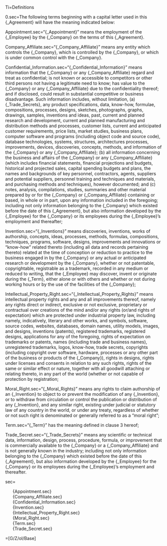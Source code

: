 Ti=Definitions

0.sec=The following terms beginning with a capital letter used in this {_Agreement} will have the meaning indicated below:

Appointment.sec=“{_Appointment}” means the employment of the {_Employee} by the {_Company} on the terms of this {_Agreement}.

Company_Affiliate.sec=“{_Company_Affiliate}” means any entity which controls the {_Company}, which is controlled by the {_Company}, or which is under common control with the {_Company}.

Confidential_Information.sec=“{_Confidential_Information}” means information that the {_Company} or any {_Company_Affiliate} regard and treat as confidential; is not known or accessible to competitors or other third persons not having a legitimate need to know; has value to the {_Company} or any {_Company_Affiliate} due to the confidentiality thereof; and if disclosed, could result in substantial competitive or business disadvantage. Such information includes, without limitation, (a) {_Trade_Secrets}, any product specifications, data, know-how, formulae, compositions, processes, designs, sketches, photographs, graphs, drawings, samples, inventions and ideas, past, current and planned research and development, current and planned manufacturing and distribution methods and processes, customer lists, current and anticipated customer requirements, price lists, market studies, business plans, computer software and programs (including object code and source code), database technologies, systems, structures, architectures processes, improvements, devices, discoveries, concepts, methods, and information of the {_Company} or any {_Company_Affiliate}; (b) all information concerning the business and affairs of the {_Company} or any {_Company_Affiliate} (which includes financial statements, financial projections and budgets, historical and projected sales, capital spending budgets and plans, the names and backgrounds of key personnel, contractors, agents, suppliers and potential suppliers, personnel training and techniques and materials, and purchasing methods and techniques), however documented; and (c) notes, analysis, compilations, studies, summaries and other material prepared by or for the {_Company} or {_Company_Affiliate} containing or based, in whole or in part, upon any information included in the foregoing; including not only information belonging to the {_Company} which existed before the date of this {_Agreement}, but also information developed by the {_Employee} for the {_Company} or its employees during the {_Employee}’s employment and thereafter;

Invention.sec=“{_Inventions}” means discoveries, inventions, works of authorship, concepts, ideas, processes, methods, formulas, compositions, techniques, programs, software, designs, improvements and innovations or “know-how” related thereto (including all data and records pertaining thereto) related at the time of conception or reduction to practice to the business engaged in by the {_Company} or any actual or anticipated research or development by the {_Company}, whether or not patentable, copyrightable, registrable as a trademark, recorded in any medium or reduced to writing, that the {_Employee} may discover, invent or originate during the {_Term}, either alone or with others and whether or not during working hours or by the use of the facilities of the {_Company};

Intellectual_Property_Right.sec=“{_Intellectual_Property_Rights}” means intellectual property rights and any and all improvements thereof, namely any rights direct or indirect, exclusive or not exclusive, proprietary or contractual over creations of the mind and/or any rights (or/and rights of expectation) which are protected under industrial property law, including namely, indicatively, literary and other works, and symbols, software, source codes, websites, databases, domain names, utility models, images, and designs, inventions (patents), registered trademarks, registered designs, applications for any of the foregoing, rights of expectation on trademarks or patents,  names (including trade and business names), unregistered trademarks, logos, know-how, trade secrets, copyrights (including copyright over software, hardware, processes or any other part of the business or products of the {_Company}), rights in designs, rights under licenses and consents in relation to any such rights, rights of the same or similar effect or nature, together with all goodwill attaching or relating thereto, in any part of the world (whether or not capable of protection by registration;

Moral_Right.sec=“{_Moral_Rights}” means any rights to claim authorship of an {_Invention} to object to or prevent the modification of any {_Invention}, or to withdraw from circulation or control the publication or distribution of any {_Invention}, and any similar right, existing under judicial or statutory law of any country in the world, or under any treaty, regardless of whether or not such right is denominated or generally referred to as a “moral right”;

Term.sec=“{_Term}” has the meaning defined in clause 3 hereof;

Trade_Secret.sec=“{_Trade_Secrets}” means any scientific or technical data, information, design, process, procedure, formula, or improvement that is commercially available to the {_Company} or a {_Company_Affiliate} and is not generally known in the industry; including not only information belonging to the {_Company} which existed before the date of this {_Agreement}, but also information developed by the {_Employee} for the {_Company} or its employees during the {_Employee}’s employment and thereafter.

sec=<ul type="none"><li>{Appointment.sec}<li>{Company_Affiliate.sec}<li>{Confidential_Information.sec}<li>{Invention.sec}<li>{Intellectual_Property_Right.sec}<li>{Moral_Right.sec}<li>{Term.sec}<li>{Trade_Secret.sec}</ul>

=[G/Z/ol/Base]

